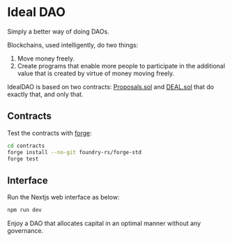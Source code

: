 # Ideal DAO

Simply a better way of doing DAOs.

Blockchains, used intelligently, do two things:

1. Move money freely.
2. Create programs that enable more people to participate in the additional value that is created by virtue of money moving freely.

IdealDAO is based on two contracts: [Proposals.sol](/contracts/src/Proposals.sol) and [DEAL.sol](/contracts/src/DEAL.sol) that do exactly that, and only that.

## Contracts

Test the contracts with [forge](https://book.getfoundry.sh/):

```bash
cd contracts
forge install --no-git foundry-rs/forge-std
forge test
```

## Interface

Run the Nextjs web interface as below:

```bash
npm run dev
```

Enjoy a DAO that allocates capital in an optimal manner without any governance.